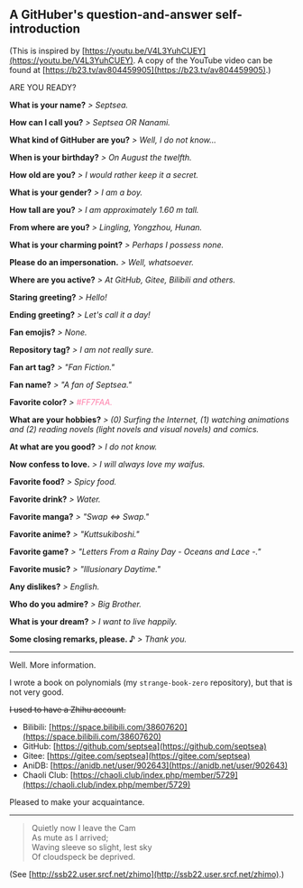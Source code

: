 ## A GitHuber's question-and-answer self-introduction

(This is inspired by [https://youtu.be/V4L3YuhCUEY](https://youtu.be/V4L3YuhCUEY). A copy of the YouTube video can be found at [https://b23.tv/av804459905](https://b23.tv/av804459905).)

ARE YOU READY?

**What is your name?** *> Septsea.*

**How can I call you?** *> Septsea OR Nanami.*

**What kind of GitHuber are you?** *> Well, I do not know...*

**When is your birthday?** *> On August the twelfth.*

**How old are you?** *> I would rather keep it a secret.*

**What is your gender?** *> I am a boy.*

**How tall are you?** *> I am approximately 1.60 m tall.*

**From where are you?** *> Lingling, Yongzhou, Hunan.*

**What is your charming point?** *> Perhaps I possess none.*

**Please do an impersonation.** *> Well, whatsoever.*

**Where are you active?** *> At GitHub, Gitee, Bilibili and others.*

**Staring greeting?** *> Hello!*

**Ending greeting?** *> Let's call it a day!*

**Fan emojis?** *> None.*

**Repository tag?** *> I am not really sure.*

**Fan art tag?** *> "Fan Fiction."*

**Fan name?** *> "A fan of Septsea."*

**Favorite color?** *> <text style="color:#FF7FAA;">#FF7FAA.</text>*

**What are your hobbies?** *> (0) Surfing the Internet, (1) watching animations and (2) reading novels (light novels and visual novels) and comics.*

**At what are you good?** *> I do not know.*

**Now confess to love.** *> I will always love my waifus.*

**Favorite food?** *> Spicy food.*

**Favorite drink?** *> Water.*

**Favorite manga?** *> "Swap ⇔ Swap."*

**Favorite anime?** *> "Kuttsukiboshi."*

**Favorite game?** *> "Letters From a Rainy Day - Oceans and Lace -."*

**Favorite music?** *> "Illusionary Daytime."*

**Any dislikes?** *> English.*

**Who do you admire?** *> Big Brother.*

**What is your dream?** *> I want to live happily.*

**Some closing remarks, please. ♪** *> Thank you.*

---

Well. More information.

I wrote a book on polynomials (my `strange-book-zero` repository), but that is not very good.

~~I used to have a Zhihu account.~~

- Bilibili: [https://space.bilibili.com/38607620](https://space.bilibili.com/38607620)
- GitHub: [https://github.com/septsea](https://github.com/septsea)
- Gitee: [https://gitee.com/septsea](https://gitee.com/septsea)
- AniDB: [https://anidb.net/user/902643](https://anidb.net/user/902643)
- Chaoli Club: [https://chaoli.club/index.php/member/5729](https://chaoli.club/index.php/member/5729)

Pleased to make your acquaintance.

---

> Quietly now I leave the Cam<br>
> As mute as I arrived;<br>
> Waving sleeve so slight, lest sky<br>
> Of cloudspeck be deprived.

(See [http://ssb22.user.srcf.net/zhimo](http://ssb22.user.srcf.net/zhimo).)
